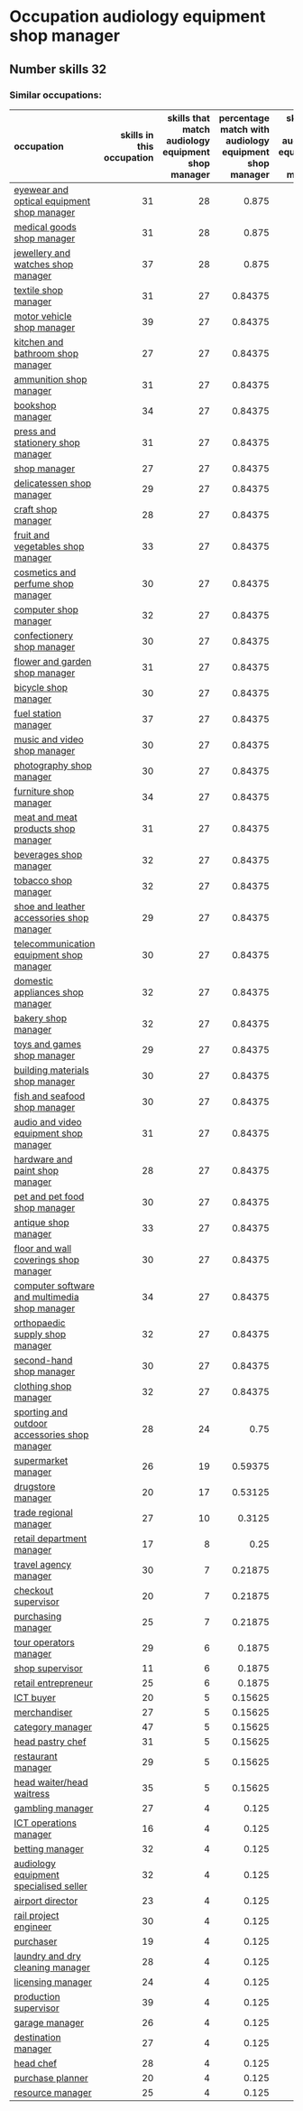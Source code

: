 # Occupation audiology equipment shop manager
## Number skills 32
### Similar occupations:
| occupation                                                                                        |   skills in this occupation |   skills that match audiology equipment shop manager |   percentage match with audiology equipment shop manager |   skills not in audiology equipment shop manager |
|:--------------------------------------------------------------------------------------------------|----------------------------:|-----------------------------------------------------:|---------------------------------------------------------:|-------------------------------------------------:|
| [eyewear and optical equipment shop manager](eyewear_and_optical_equipment_shop_manager.md)       |                          31 |                                                   28 |                                                  0.875   |                                                3 |
| [medical goods shop manager](medical_goods_shop_manager.md)                                       |                          31 |                                                   28 |                                                  0.875   |                                                3 |
| [jewellery and watches shop manager](jewellery_and_watches_shop_manager.md)                       |                          37 |                                                   28 |                                                  0.875   |                                                9 |
| [textile shop manager](textile_shop_manager.md)                                                   |                          31 |                                                   27 |                                                  0.84375 |                                                4 |
| [motor vehicle shop manager](motor_vehicle_shop_manager.md)                                       |                          39 |                                                   27 |                                                  0.84375 |                                               12 |
| [kitchen and bathroom shop manager](kitchen_and_bathroom_shop_manager.md)                         |                          27 |                                                   27 |                                                  0.84375 |                                                0 |
| [ammunition shop manager](ammunition_shop_manager.md)                                             |                          31 |                                                   27 |                                                  0.84375 |                                                4 |
| [bookshop manager](bookshop_manager.md)                                                           |                          34 |                                                   27 |                                                  0.84375 |                                                7 |
| [press and stationery shop manager](press_and_stationery_shop_manager.md)                         |                          31 |                                                   27 |                                                  0.84375 |                                                4 |
| [shop manager](shop_manager.md)                                                                   |                          27 |                                                   27 |                                                  0.84375 |                                                0 |
| [delicatessen shop manager](delicatessen_shop_manager.md)                                         |                          29 |                                                   27 |                                                  0.84375 |                                                2 |
| [craft shop manager](craft_shop_manager.md)                                                       |                          28 |                                                   27 |                                                  0.84375 |                                                1 |
| [fruit and vegetables shop manager](fruit_and_vegetables_shop_manager.md)                         |                          33 |                                                   27 |                                                  0.84375 |                                                6 |
| [cosmetics and perfume shop manager](cosmetics_and_perfume_shop_manager.md)                       |                          30 |                                                   27 |                                                  0.84375 |                                                3 |
| [computer shop manager](computer_shop_manager.md)                                                 |                          32 |                                                   27 |                                                  0.84375 |                                                5 |
| [confectionery shop manager](confectionery_shop_manager.md)                                       |                          30 |                                                   27 |                                                  0.84375 |                                                3 |
| [flower and garden shop manager](flower_and_garden_shop_manager.md)                               |                          31 |                                                   27 |                                                  0.84375 |                                                4 |
| [bicycle shop manager](bicycle_shop_manager.md)                                                   |                          30 |                                                   27 |                                                  0.84375 |                                                3 |
| [fuel station manager](fuel_station_manager.md)                                                   |                          37 |                                                   27 |                                                  0.84375 |                                               10 |
| [music and video shop manager](music_and_video_shop_manager.md)                                   |                          30 |                                                   27 |                                                  0.84375 |                                                3 |
| [photography shop manager](photography_shop_manager.md)                                           |                          30 |                                                   27 |                                                  0.84375 |                                                3 |
| [furniture shop manager](furniture_shop_manager.md)                                               |                          34 |                                                   27 |                                                  0.84375 |                                                7 |
| [meat and meat products shop manager](meat_and_meat_products_shop_manager.md)                     |                          31 |                                                   27 |                                                  0.84375 |                                                4 |
| [beverages shop manager](beverages_shop_manager.md)                                               |                          32 |                                                   27 |                                                  0.84375 |                                                5 |
| [tobacco shop manager](tobacco_shop_manager.md)                                                   |                          32 |                                                   27 |                                                  0.84375 |                                                5 |
| [shoe and leather accessories shop manager](shoe_and_leather_accessories_shop_manager.md)         |                          29 |                                                   27 |                                                  0.84375 |                                                2 |
| [telecommunication equipment shop manager](telecommunication_equipment_shop_manager.md)           |                          30 |                                                   27 |                                                  0.84375 |                                                3 |
| [domestic appliances shop manager](domestic_appliances_shop_manager.md)                           |                          32 |                                                   27 |                                                  0.84375 |                                                5 |
| [bakery shop manager](bakery_shop_manager.md)                                                     |                          32 |                                                   27 |                                                  0.84375 |                                                5 |
| [toys and games shop manager](toys_and_games_shop_manager.md)                                     |                          29 |                                                   27 |                                                  0.84375 |                                                2 |
| [building materials shop manager](building_materials_shop_manager.md)                             |                          30 |                                                   27 |                                                  0.84375 |                                                3 |
| [fish and seafood shop manager](fish_and_seafood_shop_manager.md)                                 |                          30 |                                                   27 |                                                  0.84375 |                                                3 |
| [audio and video equipment shop manager](audio_and_video_equipment_shop_manager.md)               |                          31 |                                                   27 |                                                  0.84375 |                                                4 |
| [hardware and paint shop manager](hardware_and_paint_shop_manager.md)                             |                          28 |                                                   27 |                                                  0.84375 |                                                1 |
| [pet and pet food shop manager](pet_and_pet_food_shop_manager.md)                                 |                          30 |                                                   27 |                                                  0.84375 |                                                3 |
| [antique shop manager](antique_shop_manager.md)                                                   |                          33 |                                                   27 |                                                  0.84375 |                                                6 |
| [floor and wall coverings shop manager](floor_and_wall_coverings_shop_manager.md)                 |                          30 |                                                   27 |                                                  0.84375 |                                                3 |
| [computer software and multimedia shop manager](computer_software_and_multimedia_shop_manager.md) |                          34 |                                                   27 |                                                  0.84375 |                                                7 |
| [orthopaedic supply shop manager](orthopaedic_supply_shop_manager.md)                             |                          32 |                                                   27 |                                                  0.84375 |                                                5 |
| [second-hand shop manager](second-hand_shop_manager.md)                                           |                          30 |                                                   27 |                                                  0.84375 |                                                3 |
| [clothing shop manager](clothing_shop_manager.md)                                                 |                          32 |                                                   27 |                                                  0.84375 |                                                5 |
| [sporting and outdoor accessories shop manager](sporting_and_outdoor_accessories_shop_manager.md) |                          28 |                                                   24 |                                                  0.75    |                                                4 |
| [supermarket manager](supermarket_manager.md)                                                     |                          26 |                                                   19 |                                                  0.59375 |                                                7 |
| [drugstore manager](drugstore_manager.md)                                                         |                          20 |                                                   17 |                                                  0.53125 |                                                3 |
| [trade regional manager](trade_regional_manager.md)                                               |                          27 |                                                   10 |                                                  0.3125  |                                               17 |
| [retail department manager](retail_department_manager.md)                                         |                          17 |                                                    8 |                                                  0.25    |                                                9 |
| [travel agency manager](travel_agency_manager.md)                                                 |                          30 |                                                    7 |                                                  0.21875 |                                               23 |
| [checkout supervisor](checkout_supervisor.md)                                                     |                          20 |                                                    7 |                                                  0.21875 |                                               13 |
| [purchasing manager](purchasing_manager.md)                                                       |                          25 |                                                    7 |                                                  0.21875 |                                               18 |
| [tour operators manager](tour_operators_manager.md)                                               |                          29 |                                                    6 |                                                  0.1875  |                                               23 |
| [shop supervisor](shop_supervisor.md)                                                             |                          11 |                                                    6 |                                                  0.1875  |                                                5 |
| [retail entrepreneur](retail_entrepreneur.md)                                                     |                          25 |                                                    6 |                                                  0.1875  |                                               19 |
| [ICT buyer](ICT_buyer.md)                                                                         |                          20 |                                                    5 |                                                  0.15625 |                                               15 |
| [merchandiser](merchandiser.md)                                                                   |                          27 |                                                    5 |                                                  0.15625 |                                               22 |
| [category manager](category_manager.md)                                                           |                          47 |                                                    5 |                                                  0.15625 |                                               42 |
| [head pastry chef](head_pastry_chef.md)                                                           |                          31 |                                                    5 |                                                  0.15625 |                                               26 |
| [restaurant manager](restaurant_manager.md)                                                       |                          29 |                                                    5 |                                                  0.15625 |                                               24 |
| [head waiter/head waitress](head_waiter-head_waitress.md)                                         |                          35 |                                                    5 |                                                  0.15625 |                                               30 |
| [gambling manager](gambling_manager.md)                                                           |                          27 |                                                    4 |                                                  0.125   |                                               23 |
| [ICT operations manager](ICT_operations_manager.md)                                               |                          16 |                                                    4 |                                                  0.125   |                                               12 |
| [betting manager](betting_manager.md)                                                             |                          32 |                                                    4 |                                                  0.125   |                                               28 |
| [audiology equipment specialised seller](audiology_equipment_specialised_seller.md)               |                          32 |                                                    4 |                                                  0.125   |                                               28 |
| [airport director](airport_director.md)                                                           |                          23 |                                                    4 |                                                  0.125   |                                               19 |
| [rail project engineer](rail_project_engineer.md)                                                 |                          30 |                                                    4 |                                                  0.125   |                                               26 |
| [purchaser](purchaser.md)                                                                         |                          19 |                                                    4 |                                                  0.125   |                                               15 |
| [laundry and dry cleaning manager](laundry_and_dry_cleaning_manager.md)                           |                          28 |                                                    4 |                                                  0.125   |                                               24 |
| [licensing manager](licensing_manager.md)                                                         |                          24 |                                                    4 |                                                  0.125   |                                               20 |
| [production supervisor](production_supervisor.md)                                                 |                          39 |                                                    4 |                                                  0.125   |                                               35 |
| [garage manager](garage_manager.md)                                                               |                          26 |                                                    4 |                                                  0.125   |                                               22 |
| [destination manager](destination_manager.md)                                                     |                          27 |                                                    4 |                                                  0.125   |                                               23 |
| [head chef](head_chef.md)                                                                         |                          28 |                                                    4 |                                                  0.125   |                                               24 |
| [purchase planner](purchase_planner.md)                                                           |                          20 |                                                    4 |                                                  0.125   |                                               16 |
| [resource manager](resource_manager.md)                                                           |                          25 |                                                    4 |                                                  0.125   |                                               21 |
